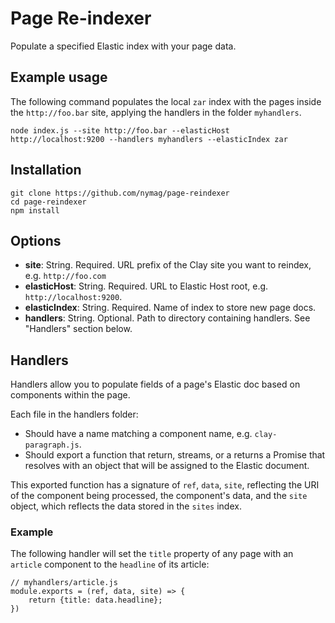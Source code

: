 # Page Re-indexer

Populate a specified Elastic index with your page data.


## Example usage

The following command populates the local `zar` index with the pages inside the `http://foo.bar` site, applying the handlers in the folder `myhandlers`.

```
node index.js --site http://foo.bar --elasticHost http://localhost:9200 --handlers myhandlers --elasticIndex zar
```

## Installation

```
git clone https://github.com/nymag/page-reindexer
cd page-reindexer
npm install
```

## Options

* **site**: String. Required. URL prefix of the Clay site you want to reindex, e.g. `http://foo.com`
* **elasticHost**: String. Required. URL to Elastic Host root, e.g. `http://localhost:9200`.
* **elasticIndex**: String. Required. Name of index to store new page docs.
* **handlers**: String. Optional. Path to directory containing handlers. See "Handlers" section below.

## Handlers

Handlers allow you to populate fields of a page's Elastic doc based on components within the page.

Each file in the handlers folder:

* Should have a name matching a component name, e.g. `clay-paragraph.js`.
* Should export a function that return, streams, or a returns a Promise that resolves with an object that will be assigned to the Elastic document.

This exported function has a signature of `ref`, `data`, `site`, reflecting the URI of the component being processed, the component's data, and the `site` object, which reflects the data stored in the `sites` index.

### Example

The following handler will set the `title` property of any page with an `article` component to the `headline` of its article:

```
// myhandlers/article.js
module.exports = (ref, data, site) => {
    return {title: data.headline};
})
```
